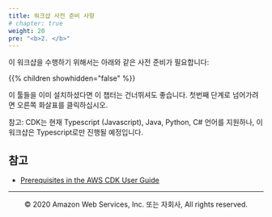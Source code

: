 ```yaml
---
title: 워크샵 사전 준비 사항
# chapter: true
weight: 20
pre: "<b>2. </b>"
---
```




이 워크샵을 수행하기 위해서는 아래와 같은 사전 준비가 필요합니다:

{{% children showhidden="false" %}}

이 툴들을 이미 설치하셨다면 이 챕터는 건너뛰셔도 좋습니다.
첫번째 단계로 넘어가려면 오른쪽 화살표를 클릭하십시오.


참고: CDK는 현재 Typescript (Javascript), Java, Python, C# 언어를 지원하나, 이 워크샵은 Typescript로만 진행될 예정입니다.

## 참고

- [Prerequisites in the AWS CDK User Guide](https://docs.aws.amazon.com/cdk/latest/guide/getting_started.html#getting_started_prerequisites)


---
<p align="center">
© 2020 Amazon Web Services, Inc. 또는 자회사, All rights reserved.
</p>
